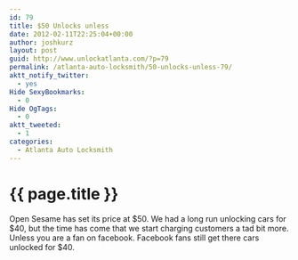 ```yaml
---
id: 79
title: $50 Unlocks unless
date: 2012-02-11T22:25:04+00:00
author: joshkurz
layout: post
guid: http://www.unlockatlanta.com/?p=79
permalink: /atlanta-auto-locksmith/50-unlocks-unless-79/
aktt_notify_twitter:
  - yes
Hide SexyBookmarks:
  - 0
Hide OgTags:
  - 0
aktt_tweeted:
  - 1
categories:
  - Atlanta Auto Locksmith
---
```


{{ page.title }}
================

<div class="pf-content">
  <p>
    Open Sesame has set its price at $50. We had a long run unlocking cars for $40, but the time has come that we start charging customers a tad bit more. Unless you are a fan on facebook. Facebook fans still get there cars unlocked for $40.
  </p>
</div>

